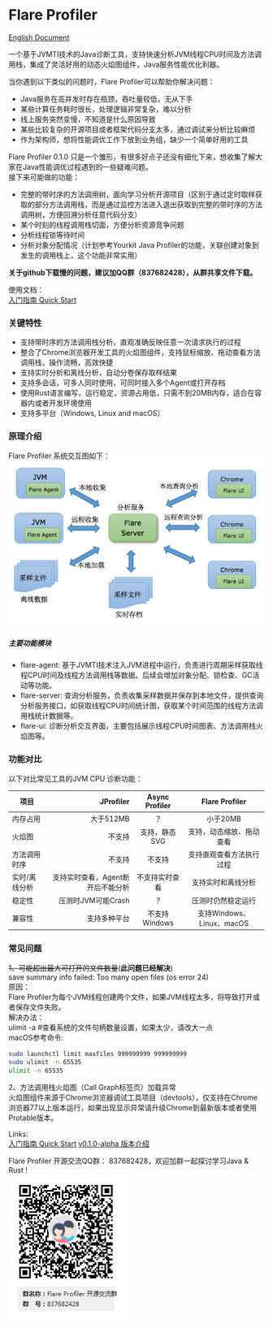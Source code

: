 # Flare Profiler
[English Document](README_EN.md)    

一个基于JVMTI技术的Java诊断工具，支持快速分析JVM线程CPU时间及方法调用栈，集成了灵活好用的动态火焰图组件，Java服务性能优化利器。  

当你遇到以下类似的问题时，Flare Profiler可以帮助你解决问题： 
- Java服务在高并发时存在瓶颈，吞吐量较低，无从下手
- 某些计算任务耗时很长，处理逻辑非常复杂，难以分析
- 线上服务突然变慢，不知道是什么原因导致
- 某些比较复杂的开源项目或者框架代码分支太多，通过调试来分析比较麻烦
- 作为架构师，想将性能调优工作下放到业务组，缺少一个简单好用的工具



Flare Profiler 0.1.0 只是一个雏形，有很多好点子还没有细化下来，想收集了解大家在Java性能调优过程遇到的一些疑难问题。  
接下来可能做的功能：  
- 完整的带时序的方法调用树，面向学习分析开源项目（区别于通过定时取样获取的部分方法调用栈，而是通过监控方法进入退出获取到完整的带时序的方法调用树，方便回溯分析任意代码分支）
- 某个时刻的线程调用栈切面，方便分析资源竞争问题
- 分析线程锁等待时间
- 分析对象分配情况（计划参考Yourkit Java Profiler的功能，关联创建对象到发生的调用栈上，这个功能非常实用）
  
**关于github下载慢的问题，建议加QQ群（837682428），从群共享文件下载。**

使用文档：  
[入门指南 Quick Start](doc/quick-start.md)


### 关键特性
- 支持带时序的方法调用栈分析，直观准确反映任意一次请求执行的过程
- 整合了Chrome浏览器开发工具的火焰图组件，支持鼠标缩放、拖动查看方法调用栈，操作流畅，高效快捷
- 支持实时分析和离线分析，自动分卷保存取样结果
- 支持多会话，可多人同时使用，可同时接入多个Agent或打开存档
- 使用Rust语言编写，运行稳定，资源占用低，只需不到20MB内存，适合在容器内或者开发环境使用
- 支持多平台（Windows, Linux and macOS）

### 原理介绍

Flare Profiler 系统交互图如下：  
![系统交互图](doc/design/flare-profiler-interaction.png)  
  

##### 主要功能模块  
- flare-agent: 基于JVMTI技术注入JVM进程中运行，负责进行周期采样获取线程CPU时间及线程方法调用栈等数据。后续会增加对象分配、锁检查、GC活动等功能。
- flare-server: 查询分析服务，负责收集采样数据并保存到本地文件，提供查询分析服务接口，如获取线程CPU时间统计图，获取某个时间范围的线程方法调用栈统计数据等。
- flare-ui: 诊断分析交互界面，主要包括展示线程CPU时间图表、方法调用栈火焰图等。
  
### 功能对比
以下对比常见工具的JVM CPU 诊断功能：   
   
| 项目      | JProfiler |  Async Profiler | Flare Profiler |
| -------- | --------: | :-------------: |:------------:  |
| 内存占用   | 大于512MB   |   ？     |  小于20MB     |
| 火焰图     |   不支持 | 支持，静态SVG | 支持，动态缩放、拖动查看   |
| 方法调用时序 |  不支持 |  不支持 |  支持直观查看方法执行过程  |
| 实时/离线分析 |  支持实时查看，Agent断开后不能分析 |  不支持实时查看 |  支持实时和离线分析  |
| 稳定性 | 压测时JVM可能Crash | ？ | 压测时仍然稳定运行 |
| 兼容性 | 支持多种平台 | 不支持Windows | 支持Windows、Linux、macOS |


### 常见问题
~~1、可能超出最大可打开的文件数量~~(**此问题已经解决**)  
save summary info failed: Too many open files (os error 24)  
原因：  
   Flare Profiler为每个JVM线程创建两个文件，如果JVM线程太多，将导致打开或者保存文件失败。  
解决办法：  
   ulimit -a #查看系统的文件句柄数量设置，如果太少，请改大一点  
   macOS参考命令:  
   ```bash
   sudo launchctl limit maxfiles 999999999 999999999  
   sudo ulimit -n 65535  
   ulimit -n 65535  
   ```

   
2、方法调用栈火焰图（Call Graph标签页）加载异常  
火焰图组件来源于Chrome浏览器调试工具项目（devtools），仅支持在Chrome浏览器77以上版本运行，如果出现显示异常请升级Chrome到最新版本或者使用Protable版本。


Links:  
[入门指南 Quick Start](doc/quick-start.md)
[v0.1.0-alpha 版本介绍](https://github.com/kylixs/kylixs.github.io/blob/master/flare-profiler-v0.1.0-alpha-demo.md)

Flare Profiler 开源交流QQ群： 837682428，欢迎加群一起探讨学习Java & Rust !  
![Flare Profiler 开源交流QQ群： 837682428](doc/flare-profiler-qq-group.png)  
